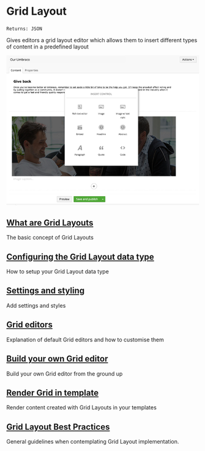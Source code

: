 # Grid Layout

`Returns: JSON`

Gives editors a grid layout editor which allows them to insert different types of content in a predefined layout

![Grid layouts](Grid-Layout/images/editor.png)

## [What are Grid Layouts](Grid-Layout/What-Are-Grid-Layouts.md)
The basic concept of Grid Layouts

## [Configuring the Grid Layout data type](Grid-Layout/Configuring-The-Grid-Layout-Datatype.md)
How to setup your Grid Layout data type

## [Settings and styling](Grid-Layout/Settings-and-styles.md)
Add settings and styles

## [Grid editors](Grid-Layout/grid-editors.md)
Explanation of default Grid editors and how to customise them

## [Build your own Grid editor](Grid-Layout/build-your-own-editor.md)
Build your own Grid editor from the ground up

## [Render Grid in template](Grid-Layout/Render-Grid-In-Template.md)
Render content created with Grid Layouts in your templates

## [Grid Layout Best Practices](Grid-Layout/Grid-Layout-Best-Practices.md)
General guidelines when contemplating Grid Layout implementation.